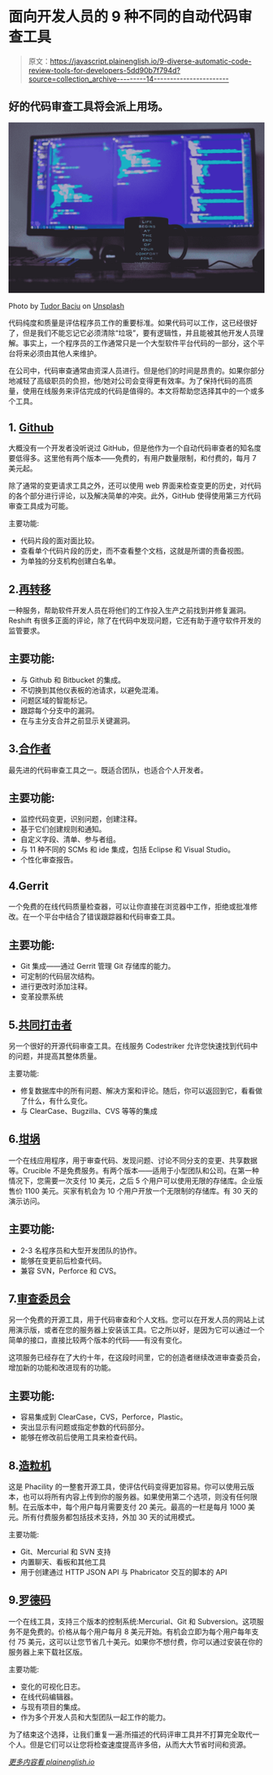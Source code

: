 # 面向开发人员的 9 种不同的自动代码审查工具

> 原文：<https://javascript.plainenglish.io/9-diverse-automatic-code-review-tools-for-developers-5dd90b7f794d?source=collection_archive---------14----------------------->

## 好的代码审查工具将会派上用场。

![](img/63010686107368fba51f608deac70978.png)

Photo by [Tudor Baciu](https://unsplash.com/@baciutudor?utm_source=medium&utm_medium=referral) on [Unsplash](https://unsplash.com?utm_source=medium&utm_medium=referral)

代码纯度和质量是评估程序员工作的重要标准。如果代码可以工作，这已经很好了，但是我们不能忘记它必须清除“垃圾”，要有逻辑性，并且能被其他开发人员理解。事实上，一个程序员的工作通常只是一个大型软件平台代码的一部分，这个平台将来必须由其他人来维护。

在公司中，代码审查通常由资深人员进行。但是他们的时间是昂贵的。如果你部分地减轻了高级职员的负担，他/她对公司会变得更有效率。为了保持代码的高质量，使用在线服务来评估完成的代码是值得的。本文将帮助您选择其中的一个或多个工具。

## 1. [Github](https://github.com/features/code-review/)

大概没有一个开发者没听说过 GitHub，但是他作为一个自动代码审查者的知名度要低得多。这里他有两个版本——免费的，有用户数量限制，和付费的，每月 7 美元起。

除了通常的变更请求工具之外，还可以使用 web 界面来检查变更的历史，对代码的各个部分进行评论，以及解决简单的冲突。此外，GitHub 使得使用第三方代码审查工具成为可能。

主要功能:

*   代码片段的面对面比较。
*   查看单个代码片段的历史，而不查看整个文档，这就是所谓的责备视图。
*   为单独的分支机构创建白名单。

## 2.[再转移](https://www.reshiftsecurity.com/)

一种服务，帮助软件开发人员在将他们的工作投入生产之前找到并修复漏洞。Reshift 有很多正面的评论，除了在代码中发现问题，它还有助于遵守软件开发的监管要求。

## 主要功能:

*   与 Github 和 Bitbucket 的集成。
*   不切换到其他仪表板的池请求，以避免混淆。
*   问题区域的智能标记。
*   跟踪每个分支中的漏洞。
*   在与主分支合并之前显示关键漏洞。

## 3.[合作者](https://smartbear.com/product/collaborator/free-trial/)

最先进的代码审查工具之一。既适合团队，也适合个人开发者。

## 主要功能:

*   监控代码变更，识别问题，创建注释。
*   基于它们创建规则和通知。
*   自定义字段、清单、参与者组。
*   与 11 种不同的 SCMs 和 ide 集成，包括 Eclipse 和 Visual Studio。
*   个性化审查报告。

## 4.Gerrit

一个免费的在线代码质量检查器，可以让你直接在浏览器中工作，拒绝或批准修改。在一个平台中结合了错误跟踪器和代码审查工具。

## 主要功能:

*   Git 集成——通过 Gerrit 管理 Git 存储库的能力。
*   可定制的代码层次结构。
*   进行更改时添加注释。
*   变革投票系统

## 5.[共同打击者](http://codestriker.sourceforge.net/)

另一个很好的开源代码审查工具。在线服务 Codestriker 允许您快速找到代码中的问题，并提高其整体质量。

主要功能:

*   修复数据库中的所有问题、解决方案和评论。随后，你可以返回到它，看看做了什么，有什么变化。
*   与 ClearCase、Bugzilla、CVS 等等的集成

## 6.[坩埚](https://www.atlassian.com/software/crucible)

一个在线应用程序，用于审查代码、发现问题、讨论不同分支的变更、共享数据等。Crucible 不是免费服务。有两个版本——适用于小型团队和公司。在第一种情况下，您需要一次支付 10 美元，之后 5 个用户可以使用无限的存储库。企业版售价 1100 美元。买家有机会为 10 个用户开放一个无限制的存储库。有 30 天的演示访问。

## 主要功能:

*   2-3 名程序员和大型开发团队的协作。
*   能够在变更前后检查代码。
*   兼容 SVN，Perforce 和 CVS。

## 7.[审查委员会](https://www.reviewboard.org/)

另一个免费的开源工具，用于代码审查和个人文档。您可以在开发人员的网站上试用演示版，或者在您的服务器上安装该工具。它之所以好，是因为它可以通过一个简单的接口，直接比较两个版本的代码——有没有变化。

这项服务已经存在了大约十年，在这段时间里，它的创造者继续改进审查委员会，增加新的功能和改进现有的功能。

## 主要功能:

*   容易集成到 ClearCase，CVS，Perforce，Plastic。
*   突出显示有问题或指定参数的代码部分。
*   能够在修改前后使用工具来检查代码。

## 8.[造粒机](https://www.phacility.com/phabricator/)

这是 Phacility 的一整套开源工具，使评估代码变得更加容易。你可以使用云版本，也可以将所有内容上传到你的服务器。如果使用第二个选项，则没有任何限制。在云版本中，每个用户每月需要支付 20 美元。最高的一栏是每月 1000 美元。所有付费服务都包括技术支持，外加 30 天的试用模式。

主要功能:

*   Git、Mercurial 和 SVN 支持
*   内置聊天、看板和其他工具
*   用于创建通过 HTTP JSON API 与 Phabricator 交互的脚本的 API

## 9.[罗德码](https://rhodecode.com/)

一个在线工具，支持三个版本的控制系统:Mercurial、Git 和 Subversion。这项服务不是免费的。价格从每个用户每月 8 美元开始。有机会立即为每个用户每年支付 75 美元，这可以让您节省几十美元。如果你不想付费，你可以通过安装在你的服务器上来下载社区版。

主要功能:

*   变化的可视化日志。
*   在线代码编辑器。
*   与现有项目的集成。
*   作为多个开发人员和大型团队一起工作的能力。

为了结束这个选择，让我们重复一遍:所描述的代码评审工具并不打算完全取代一个人。但是它们可以让您将检查速度提高许多倍，从而大大节省时间和资源。

[*更多内容看 plainenglish.io*](https://javascript.plainenglish.io/)